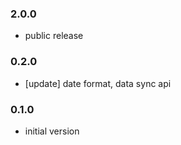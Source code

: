 ### 2.0.0

-   public release

### 0.2.0

-   [update] date format, data sync api

### 0.1.0

-   initial version

